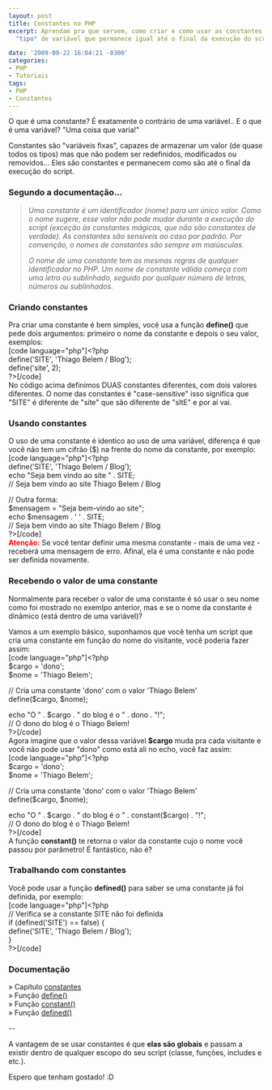 ```yaml
---
layout: post
title: Constantes no PHP
excerpt: Aprendam pra que servem, como criar e como usar as constantes no PHP, um
  "tipo" de variável que permanece igual até o final da execução do script.

date: '2009-09-22 16:04:21 -0300'
categories:
- PHP
- Tutoriais
tags:
- PHP
- Constantes
---
```

<p>O que é uma constante? É exatamente o contrário de uma variável.. E o que é uma variável? "Uma coisa que varia!"</p>
<p>Constantes são "variáveis fixas", capazes de armazenar um valor (de quase todos os tipos) mas que não podem ser redefinidos, modificados ou removidos... Eles são constantes e permanecem como são até o final da execução do script.</p>
<h3>Segundo a documentação...</h3>
<blockquote><p><em>Uma constante é um identificador (nome) para um único valor. Como o nome sugere, esse valor não pode mudar durante a execução do script (exceção às  constantes mágicas, que não são constantes de verdade). As constantes são sensíveis ao caso por padrão. Por convenção, o nomes de constantes são sempre em maiúsculas.</em></p>
<p><em>O nome de uma constante tem as mesmas regras de qualquer identificador no PHP. Um nome de constante válida começa com uma letra ou sublinhado, seguido por qualquer número de letras, números ou sublinhados.</em></p></blockquote>
<h3>Criando constantes</h3>
<p>Pra criar uma constante é bem simples, você usa a função <strong>define()</strong> que pede dois argumentos: primeiro o nome da constante e depois o seu valor, exemplos:<br />
[code language="php"]&lt;?php<br />
define('SITE', 'Thiago Belem / Blog');<br />
define('site', 2);<br />
?&gt;[/code]<br />
No código acima definimos DUAS constantes diferentes, com dois valores diferentes. O nome das constantes é "case-sensitive" isso significa que "SITE" é diferente de "site" que são diferente de "sItE" e por aí vai.</p>
<h3>Usando constantes</h3>
<p>O uso de uma constante é identico ao uso de uma variável, diferença é que você não tem um cifrão ($) na frente do nome da constante, por exemplo:<br />
[code language="php"]&lt;?php<br />
define('SITE', 'Thiago Belem / Blog');<br />
echo &quot;Seja bem vindo ao site &quot; . SITE;<br />
// Seja bem vindo ao site Thiago Belem / Blog</p>
<p>// Outra forma:<br />
$mensagem = &quot;Seja bem-vindo ao site&quot;;<br />
echo $mensagem . ' ' . SITE;<br />
// Seja bem vindo ao site Thiago Belem / Blog<br />
?&gt;[/code]<br />
<strong style="color: red">Atenção:</strong> Se você tentar definir uma mesma constante - mais de uma vez - receberá uma mensagem de erro. Afinal, ela é uma constante e não pode ser definida novamente.</p>
<h3>Recebendo o valor de uma constante</h3>
<p>Normalmente para receber o valor de uma constante é só usar o seu nome como foi mostrado no exemlpo anterior, mas e se o nome da constante é dinâmico (está dentro de uma variável)?</p>
<p>Vamos a um exemplo básico, suponhamos que você tenha um script que cria uma constante em função do nome do visitante, você poderia fazer assim:<br />
[code language="php"]&lt;?php<br />
$cargo = 'dono';<br />
$nome = 'Thiago Belem';</p>
<p> // Cria uma constante 'dono' com o valor 'Thiago Belem'<br />
define($cargo, $nome);</p>
<p>echo &quot;O &quot; . $cargo . &quot; do blog é o &quot; . dono . &quot;!&quot;;<br />
// O dono do blog é o Thiago Belem!<br />
?&gt;[/code]<br />
Agora imagine que o valor dessa variável <strong>$cargo</strong> muda pra cada visitante e você não pode usar "dono" como está ali no echo, você faz assim:<br />
[code language="php"]&lt;?php<br />
$cargo = 'dono';<br />
$nome = 'Thiago Belem';</p>
<p> // Cria uma constante 'dono' com o valor 'Thiago Belem'<br />
define($cargo, $nome);</p>
<p>echo &quot;O &quot; . $cargo . &quot; do blog é o &quot; . constant($cargo) . &quot;!&quot;;<br />
// O dono do blog é o Thiago Belem!<br />
?&gt;[/code]<br />
A função <strong>constant()</strong> te retorna o valor da constante cujo o nome você passou por parâmetro! É fantástico, não é?</p>
<h3>Trabalhando com constantes</h3>
<p>Você pode usar a função <strong>defined()</strong> para saber se uma constante já foi definida, por exemplo:<br />
[code language="php"]&lt;?php<br />
// Verifica se a constante SITE não foi definida<br />
if (defined('SITE') == false) {<br />
	define('SITE', 'Thiago Belem / Blog');<br />
}<br />
?&gt;[/code]</p>
<h3>Documentação</h3>
<p>&raquo; Capítulo <a href="http://www.php.net/manual/pt_BR/language.constants.php" target="_blank">constantes</a><br />
&raquo; Função <a href="http://www.php.net/manual/pt_BR/function.define.php" target="_blank">define()</a><br />
&raquo; Função <a href="http://www.php.net/manual/pt_BR/function.constant.php" target="_blank">constant()</a><br />
&raquo; Função <a href="http://www.php.net/manual/pt_BR/function.defined.php" target="_blank">defined()</a></p>
<p>--</p>
<p>A vantagem de se usar constantes é que <strong>elas são globais</strong> e passam a existir dentro de qualquer escopo do seu script (classe, funções, includes e etc.).</p>
<p>Espero que tenham gostado! :D</p>
